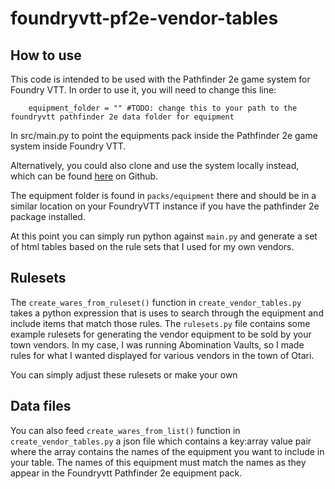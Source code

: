 # foundryvtt-pf2e-vendor-tables

## How to use

This code is intended to be used with the Pathfinder 2e game system for Foundry VTT. In order to use it, you will need to change this line:

```
    equipment_folder = "" #TODO: change this to your path to the foundryvtt pathfinder 2e data folder for equipment
```

In src/main.py to point the equipments pack inside the Pathfinder 2e game system inside Foundry VTT.

Alternatively, you could also clone and use the system locally instead, which can be found [here](https://github.com/foundryvtt/pf2e) on Github.

The equipment folder is found in `packs/equipment` there and should be in a similar location on your FoundryVTT instance if you have the pathfinder 2e package installed.

At this point you can simply run python against `main.py` and generate a set of html tables based on the rule sets that I used for my own vendors.

## Rulesets

The `create_wares_from_ruleset()` function in `create_vendor_tables.py` takes a python expression that is uses to search through the equipment and include items that match those rules. The `rulesets.py` file contains some example rulesets for generating the vendor equipment to be sold by your town vendors. In my case, I was running Abomination Vaults, so I made rules for what I wanted displayed for various vendors in the town of Otari.

You can simply adjust these rulesets or make your own

## Data files

You can also feed `create_wares_from_list()` function in `create_vendor_tables.py` a json file which contains a key:array value pair where the array contains the names of the equipment you want to include in your table. The names of this equipment must match the names as they appear in the Foundryvtt Pathfinder 2e equipment pack.